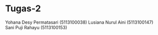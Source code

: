 # Tugas-2
Yohana Desy Permatasari (5113100038)
Lusiana Nurul Aini (5113100147)
Sani Puji Rahayu (5113100153)
